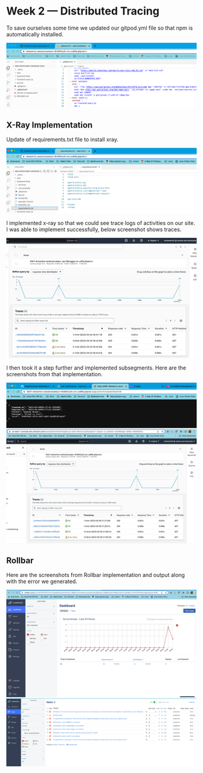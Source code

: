 # Week 2 — Distributed Tracing

To save ourselves some time we updated our gitpod.yml file so that npm is automatically installed.

![npm-install](assets/gitpod_npm_update.png)

## X-Ray Implementation

Update of requirements.txt file to install xray.

![xray_implementation-Cruddur](assets/requirements_xray_update.png)

I implemented x-ray so that we could see trace logs of activities on our site.  I was able to implement successfully, below screenshot shows traces.

![xray_implementation-Cruddur](assets/xray_traces.png)

I then took it a step further and implemented subsegments.  Here are the screenshots from that implementation.

![xray-subsegment-Cruddur](assets/xray_subsegment.png)
![xray-subsegment-Cruddur](assets/subsegment_traces.png)

## Rollbar
Here are the screenshots from Rollbar implementation and output along with the error we generated.

![rollbar-Cruddur](assets/Rollbar.png)
![rollbar-Cruddur](assets/Rollbar_error.png)



